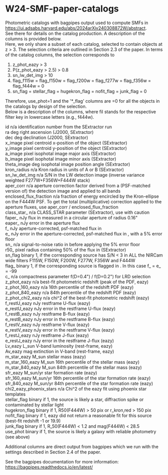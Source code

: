 # W24-SMF-paper-catalogs
Photometric catalogs with bagpipes output used to compute SMFs in https://ui.adsabs.harvard.edu/abs/2024arXiv240308872W/abstract.  
See there for details on the catalog production. A description of the columns is provided below.  
Here, we only share a subset of each catalog, selected to contain objects at z > 3. The selection criteria are outlined in Section 2.3 of the paper. In terms of the catalog columns, the selection corresponds to

1) z_phot_eazy > 3
2) P(z_phot_eazy > 2.5) > 0.8
3) sn_lw_det_img > 10
4) flag_f115w = flag_f150w = flag_f200w = flag_f277w = flag_f356w = flag_f444w = 0
5) sn_flag = stellar_flag = hugekron_flag = nofit_flag = junk_flag = 0

Therefore, use_phot=1 and the '*_flag' columns are =0 for all the objects in the catalogs by design of the selection.  
Below is a description of the columns, where fil stands for the respective filter key in lowercase letters (e.g., f444w).

id                          n/a                 identification number from the SExtractor run  
ra                          deg                 right ascension (J2000, SExtractor)  
dec                         deg                 declination (J2000, SExtractor)  
x_image                     pixel               centroid x-position of the object (SExtractor)  
y_image                     pixel               centroid y-position of the object (SExtractor)  
a_image                     pixel               isophotal image major axis (SExtractor)  
b_image                     pixel               isophotal image minor axis (SExtractor)  
theta_image                 deg                 isophotal image position angle (SExtractor)  
kron_radius                 n/a                 Kron radius in units of A or B (SExtractor)  
sn_lw_det_img	    	        n/a			            S/N in the LW detection image (inverse variance weighted F277W+F356W+F444W stack)  
aper_corr                   n/a                 aperture correction factor derived from a (PSF-matched version of) the detection image and applied to all bands   
enclosed_flux_fraction      n/a			            fraction of energy encircled by the Kron-ellipse on the F444W PSF. To get the total (multiplicative)
                                                correction applied to the aperture fluxes, use aper_corr / enclosed_flux_fraction  
class_star_<fil>	          n/a	                CLASS_STAR parameter (SExtractor), use with caution  
faper_<fil>		              nJy			            flux in <fil> measured in a circular aperture of radius 0.16"  
eaper_<fil>		              nJy		              error in the aperture flux  
f_<fil>		                  nJy		              aperture-corrected, psf-matched flux in <fil>  
e_<fil>			                nJy			            error in the aperture-corrected, psf-matched flux in <fil>, with a 5% error floor  
sn_<fil>		                n/a			            signal-to-noise ratio in <fil> before applying the 5% error floor  
r50_<fil>		                pixel		            radius containing 50% of the flux in <fil> (SExtractor)  
sn_flag			                binary		          1, if the corresponding source has S/N < 3 in ALL the NIRCam wide filters F115W, F150W, F200W, F277W, F356W and F444W  
flag_<fil>		              binary		          1, if the corresponding source is flagged in <fil>. In this case f_<fil> = e_<fil> = -99  
c_<fil>			                n/a			            compactness parameter f(D=0.4") / f(D=0.2") for LRD selection  
z_phot_eazy                 n/a                 best-fit photometric redshift (peak of the PDF, eazy)  
z_phot_160_eazy             n/a                 16th percentile of the redshift PDF (eazy)  
z_phot_840_eazy             n/a                 84th percentile of the redshift PDF (eazy)  
z_phot_chi2_eazy            n/a                 chi^2 of the best-fit photometric redshift (eazy)  
f_restU_eazy                nJy                 restframe U-flux (eazy)  
e_restU_eazy                nJy                 error in the restframe U-flux (eazy)  
f_restB_eazy                nJy                 restframe B-flux (eazy)  
e_restB_eazy                nJy                 error in the restframe B-flux (eazy)  
f_restV_eazy                nJy                 restframe V-flux (eazy)  
e_restV_eazy                nJy                 error in the restframe V-flux (eazy)  
f_restJ_eazy                nJy                 restframe J-flux (eazy)  
e_restJ_eazy                nJy                 error in the restframe J-flux (eazy)  
Lv_eazy			                L_sun	              V-band luminosity (rest-frame, eazy)  
Av_eazy			                mag		              extinction in V-band (rest-frame, eazy)  
m_star_eazy		              M_sun		            stellar mass (eazy)  
m_star_160_eazy	            M_sun		            16th percentile of the stellar mass (eazy)  
m_star_840_eazy		          M_sun		            84th percentile of the stellar mass (eazy)  
sfr_eazy	                  M_sun/yr		        star formation rate (eazy)  
sfr_160_eazy	              M_sun/yr		        16th percentile of the star formation rate (eazy)  
sfr_840_eazy	              M_sun/yr		        84th percentile of the star formation rate (eazy)  
chi2_eazy_phoenix_stars	    n/a			            Chi^2 of the eazy fit using phoenix star templates  
stellar_flag		            binary		          if 1, the source is likely a star, diffraction spike or contaminated by stellar light  
hugekron_flag		            binary		          if 1, R50(F444W) > 50 pix or r_kron,red > 150 pix  
nofit_flag		              binary		          if 1, eazy did not return a reasonable fit for this source (best-fit redshift -1 or 19.9)  
junk_flag		                binary		          if 1, R_50(F444W) < 1.2 and mag(F444W) < 28.5  
use_phot		                binary		          if 1, the source is likely a galaxy with reliable photometry (see above)  

Additional columns are direct output from bagpipes which we run with the settings described in Section 2.4 of the paper.  

See the bagpipes documentation for more information: https://bagpipes.readthedocs.io/en/latest/

